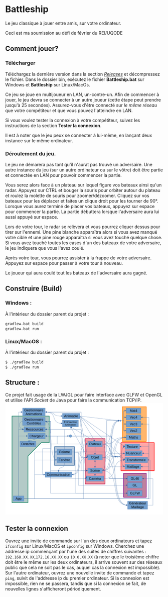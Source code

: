 # Battleship
Le jeu classique à jouer entre amis, sur votre ordinateur.

Ceci est ma soumission au défi de février du REI/UQODE

## Comment jouer?
### Télécharger
Téléchargez la dernière version dans la section [*Releases*](https://github.com/gyoo18/Battleship/releases) et décompressez le fichier. Dans le dossier bin, exécutez le fichier **Battleship.bat** sur Windows et **Battleship** sur Linux/MacOs.

Ce jeu se joue en multijoueur en LAN, un-contre-un. Afin de commencer à jouer, le jeu devra se connecter à un autre joueur (cette étape peut prendre 
jusqu'à 25 secondes). Assurez-vous d'être connecté sur *le même réseau* que votre compétiteur et que vous pouvez l'atteindre en LAN.

Si vous voulez tester la connexion à votre compétiteur, suivez les instructions de la section **Tester la connexion**.

Il est à noter que le jeu peux se connecter à lui-même, en lançant deux instance sur le même ordinateur.

### Déroulement du jeu.
Le jeu ne démarera pas tant qu'il n'aurat pas trouvé un adversaire. Une autre instance du jeu (sur un autre ordinateur ou sur le vôtre) doit être partie et connectée en LAN pour pouvoir commencer la partie.

Vous serez alors face à un plateau sur lequel figure vos bateaux ainsi qu'un radar. Appuyez sur CTRL et bouger la souris pour orbiter autour du plateau et roulez la molette de souris pour zoomer/dézoomer.
Cliquez sur vos bateaux pour les déplacer et faites un clique droit pour les tourner de 90°. Lorsque vous aurez terminé de placer vos bateaux, appuyez sur espace pour commencer la partie. La partie débuttera lorsque l'adversaire aura lui aussi appuyé sur espace.

Lors de votre tour, le radar se relèvera et vous pourrez cliquer dessus pour tirer sur l'ennemi. Une pine blanche apparaîtra alors si vous avez manqué votre cible et une pine rouge apparaîtra si vous avez touché quelque chose. Si vous avez touché toutes les cases d'un des bateaux de votre adversaire, le jeu indiquera que vous l'avez coulé.

Après votre tour, vous pourrez assister à la frappe de votre adversaire. Appuyez sur espace pour passer à votre tour à nouveau.

Le joueur qui aura coulé tout les bateaux de l'adversaire aura gagné.

## Construire (Build)
### Windows : 
À l'intérieur du dossier parent du projet :
```
gradlew.bat build
gradlew.bat run
```
### Linux/MacOS :
À l'intérieur du dossier parent du projet :
```
$ ./gradlew build
$ ./gradlew run
```

## Structure :
Ce projet fait usage de la LWJGL pour faire interface avec GLFW et OpenGL et utilise l'API *Socket* de Java pour faire la communication TCP/IP.
![diagramme d'entité-relation](/README/ERD.png)

## Tester la connexion

Ouvrez une invite de commande sur l'un des deux ordinateurs et tapez `ifconfig` sur Linux/MacOS et `ipconfig` sur Windows. Cherchez une addresse ip commençant par l'une des suites de chiffres suivantes : `192.168.XX.XX`,`172.16.XX.XX` ou `10.0.XX.XX` (à noter que le troisième chiffre doit être le même sur les deux ordinateurs, il arrive souvent sur des réseaux public que cela ne soit pas le cas, auquel cas la connexion est impossible). Sur l'autre ordinateur, ouvrez une nouvelle invite de commande et tapez `ping`, suivit de l'addresse ip du premier ordinateur. Si la connexion est impossible, rien ne se passera, tandis que si la connexion se fait, de nouvelles lignes s'afficheront périodiquement.
